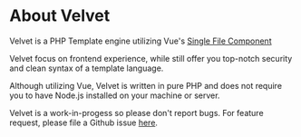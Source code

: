# About Velvet
Velvet is a PHP Template engine utilizing Vue's [Single File Component](https://vuejs.org/v2/guide/single-file-components.html)

Velvet focus on frontend experience, while still offer you top-notch security
and clean syntax of a template language.

Although utilizing Vue, Velvet is written in pure PHP and does not require you to have
Node.js installed on your machine or server.

Velvet is a work-in-progess so please don't report bugs.
For feature request, please file a Github issue [here](https://github.com/trandinhbao/velvet/issues).